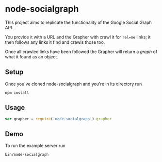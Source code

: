 node-socialgraph
================

This project aims to replicate the functionality of the Google Social Graph API. 

You provide it with a URL and the Grapher with crawl it for `rel=me` links; it then 
follows any links it find and crawls those too.

Once all crawled links have been followed the Grapher will return a _graph_ of what 
it found as an object.

Setup
----------------

Once you've cloned node-socialgraph and you're in its directory run

    npm install

    
Usage
----------------

```JavaScript
var grapher = require('node-socialgraph').grapher
```

Demo
----------------

To run the example server run

    bin/node-socialgraph
